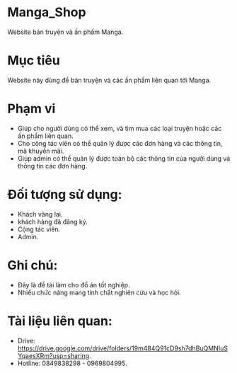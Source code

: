 # Manga_Shop
Website bán truyện và ấn phẩm Manga.
# Mục tiêu
Website này dùng để bán truyện và các ấn phẩm liên quan tới Manga.
# Phạm vi
 - Giúp cho người dùng có thể xem, và tìm mua các loại truyện hoặc các ấn phẩm liên quan.
 - Cho cộng tác viên có thể quản lý được các đơn hàng và các thông tin, mã khuyến mãi.
 - Giúp admin có thể quản lý được toàn bộ các thông tin của người dùng và thông tin các đơn hàng.
# Đối tượng sử dụng:
 - Khách vãng lai.
 - khách hàng đã đăng ký.
 - Cộng tác viên.
 - Admin.
# Ghi chú:
 - Đây là đề tài làm cho đồ án tốt nghiệp.
 - Nhiều chức năng mang tính chất nghiên cứu và học hỏi.
# Tài liệu liên quan:
 - Drive: https://drive.google.com/drive/folders/19m484Q91cD9sh7dhBuQMNIuSYqaesXRm?usp=sharing.
 - Hotline: 0849838298 - 0969804995.
